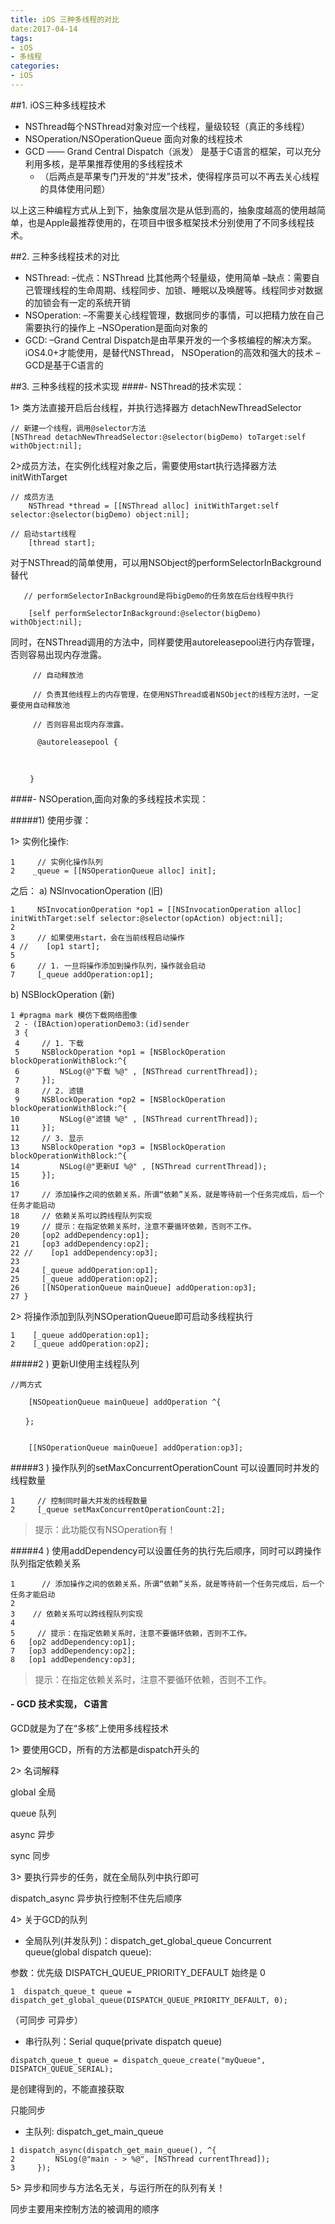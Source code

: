 ```yaml
---
title: iOS 三种多线程的对比
date:2017-04-14
tags:
- iOS
- 多线程
categories:
- iOS
---
```

##1. iOS三种多线程技术
- NSThread每个NSThread对象对应一个线程，量级较轻（真正的多线程）
- NSOperation/NSOperationQueue 面向对象的线程技术
- GCD —— Grand Central Dispatch（派发） 是基于C语言的框架，可以充分利用多核，是苹果推荐使用的多线程技术
  - （后两点是苹果专门开发的“并发”技术，使得程序员可以不再去关心线程的具体使用问题）

以上这三种编程方式从上到下，抽象度层次是从低到高的，抽象度越高的使用越简单，也是Apple最推荐使用的，在项目中很多框架技术分别使用了不同多线程技术。

##2. 三种多线程技术的对比　
- NSThread:
–优点：NSThread 比其他两个轻量级，使用简单
–缺点：需要自己管理线程的生命周期、线程同步、加锁、睡眠以及唤醒等。线程同步对数据的加锁会有一定的系统开销
- NSOperation:
–不需要关心线程管理，数据同步的事情，可以把精力放在自己需要执行的操作上
–NSOperation是面向对象的
- GCD:
–Grand Central Dispatch是由苹果开发的一个多核编程的解决方案。iOS4.0+才能使用，是替代NSThread， NSOperation的高效和强大的技术
–GCD是基于C语言的

##3. 三种多线程的技术实现
####- NSThread的技术实现：

1> 类方法直接开启后台线程，并执行选择器方
detachNewThreadSelector

```
// 新建一个线程，调用@selector方法
[NSThread detachNewThreadSelector:@selector(bigDemo) toTarget:self withObject:nil];
```
  2>成员方法，在实例化线程对象之后，需要使用start执行选择器方法
initWithTarget
```
// 成员方法
    NSThread *thread = [[NSThread alloc] initWithTarget:self selector:@selector(bigDemo) object:nil];

// 启动start线程
    [thread start];
 ```

对于NSThread的简单使用，可以用NSObject的performSelectorInBackground替代
```
   // performSelectorInBackground是将bigDemo的任务放在后台线程中执行

    [self performSelectorInBackground:@selector(bigDemo) withObject:nil];
```

同时，在NSThread调用的方法中，同样要使用autoreleasepool进行内存管理，否则容易出现内存泄露。

```
     // 自动释放池

     // 负责其他线程上的内存管理，在使用NSThread或者NSObject的线程方法时，一定要使用自动释放池

     // 否则容易出现内存泄露。

      @autoreleasepool {



 　　}
```


####- NSOperation,面向对象的多线程技术实现：

#####1)  使用步骤：

1>  实例化操作:
```
1     // 实例化操作队列
2    _queue = [[NSOperationQueue alloc] init];
```

之后：
a) NSInvocationOperation  (旧)
```
1     NSInvocationOperation *op1 = [[NSInvocationOperation alloc] initWithTarget:self selector:@selector(opAction) object:nil];
2
3     // 如果使用start，会在当前线程启动操作
4 //    [op1 start];
5
6     // 1. 一旦将操作添加到操作队列，操作就会启动
7     [_queue addOperation:op1];
```
b) NSBlockOperation  (新)
```
1 #pragma mark 模仿下载网络图像
 2 - (IBAction)operationDemo3:(id)sender
 3 {
 4     // 1. 下载
 5     NSBlockOperation *op1 = [NSBlockOperation blockOperationWithBlock:^{
 6         NSLog(@"下载 %@" , [NSThread currentThread]);
 7     }];
 8     // 2. 滤镜
 9     NSBlockOperation *op2 = [NSBlockOperation blockOperationWithBlock:^{
10         NSLog(@"滤镜 %@" , [NSThread currentThread]);
11     }];
12     // 3. 显示
13     NSBlockOperation *op3 = [NSBlockOperation blockOperationWithBlock:^{
14         NSLog(@"更新UI %@" , [NSThread currentThread]);
15     }];
16
17     // 添加操作之间的依赖关系，所谓“依赖”关系，就是等待前一个任务完成后，后一个任务才能启动
18     // 依赖关系可以跨线程队列实现
19     // 提示：在指定依赖关系时，注意不要循环依赖，否则不工作。
20     [op2 addDependency:op1];
21     [op3 addDependency:op2];
22 //    [op1 addDependency:op3];
23
24     [_queue addOperation:op1];
25     [_queue addOperation:op2];
26     [[NSOperationQueue mainQueue] addOperation:op3];
27 }
```


2> 将操作添加到队列NSOperationQueue即可启动多线程执行

```
1    [_queue addOperation:op1];
2    [_queue addOperation:op2];
```

#####2 ) 更新UI使用主线程队列
```
//两方式

    [NSOpeationQueue mainQueue] addOperation ^{

　　};


    [[NSOperationQueue mainQueue] addOperation:op3];

```

#####3 ) 操作队列的setMaxConcurrentOperationCount 可以设置同时并发的线程数量

```
1     // 控制同时最大并发的线程数量
2     [_queue setMaxConcurrentOperationCount:2];
```
>提示：此功能仅有NSOperation有！

#####4 ) 使用addDependency可以设置任务的执行先后顺序，同时可以跨操作队列指定依赖关系
```
1      // 添加操作之间的依赖关系，所谓“依赖”关系，就是等待前一个任务完成后，后一个任务才能启动
2
3    // 依赖关系可以跨线程队列实现
4
5     // 提示：在指定依赖关系时，注意不要循环依赖，否则不工作。
6   [op2 addDependency:op1];
7   [op3 addDependency:op2];
8   [op1 addDependency:op3];
```
>提示：在指定依赖关系时，注意不要循环依赖，否则不工作。

#### - GCD 技术实现， C语言
GCD就是为了在“多核”上使用多线程技术

 1> 要使用GCD，所有的方法都是dispatch开头的

 2> 名词解释

 global  全局

 queue   队列

 async   异步

 sync    同步



 3> 要执行异步的任务，就在全局队列中执行即可

 dispatch_async 异步执行控制不住先后顺序



 4> 关于GCD的队列

- 全局队列(并发队列)：dispatch_get_global_queue
 Concurrent queue(global dispatch queue):

参数：优先级 DISPATCH_QUEUE_PRIORITY_DEFAULT
始终是 0
```
1  dispatch_queue_t queue = dispatch_get_global_queue(DISPATCH_QUEUE_PRIORITY_DEFAULT, 0);
```
（可同步 可异步）
 - 串行队列：Serial quque(private dispatch queue)

```
dispatch_queue_t queue = dispatch_queue_create("myQueue", DISPATCH_QUEUE_SERIAL);
```
是创建得到的，不能直接获取

只能同步

- 主队列:  dispatch_get_main_queue

```
1 dispatch_async(dispatch_get_main_queue(), ^{
2         NSLog(@"main - > %@", [NSThread currentThread]);
3     });
```

 5> 异步和同步与方法名无关，与运行所在的队列有关！

 同步主要用来控制方法的被调用的顺序
